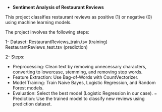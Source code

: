 - ****Sentiment Analysis of Restaurant Reviews****
  
This project classifies restaurant reviews as positive (1) or negative (0) using machine learning models.

The project involves the following steps:

1- Dataset: RestaurantReviews_train.tsv (training) RestaurantReviews_test.tsv (prediction)

2- Steps:

- Preprocessing: Clean text by removing unnecessary characters, converting to lowercase, stemming, and removing stop words.
- Feature Extraction: Use Bag-of-Words with CountVectorizer.
- Model Training: Train Naive Bayes, Logistic Regression, and Random Forest models.
- Evaluation: Select the best model (Logistic Regression in our case).
= Prediction: Use the trained model to classify new reviews using prediction dataset.
